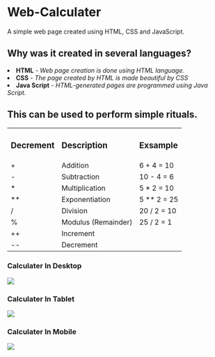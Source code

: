 # Web-Calculater
A simple web page created using HTML, CSS and JavaScript.

<h2>Why was it created in several languages?</h2>
<li><b>HTML</b> - <i>Web page creation is done using HTML language.</i></li>
<li><b>CSS</b> - <i>The page created by HTML is made beautiful by CSS</i></li>
<li><b>Java Script</b> - <i>HTML-generated pages are programmed using Java Script.</i></li>

<h2>This can be used to perform simple rituals.</h2>
<table>
  <tr>
    <td><h3>Decrement</h3></td>
    <td><h3>Description</h3></td>
    <td><h3>Exsample</h3></td>
  </tr>
  
  <tr>
    <td> + </td>
    <td>Addition</td>
    <td>6 + 4 = 10</td>
  </tr>
  
  <tr>
    <td>-</td>
    <td>Subtraction</td>
    <td>10 - 4 = 6</td>
  </tr>
  
  <tr>
    <td>*</td>
    <td>Multiplication</td>
    <td>5 * 2 = 10</td>
  </tr>
  
  <tr>
    <td>**</td>
    <td>Exponentiation</td>
    <td>5 ** 2 = 25</td>
  </tr>

  <tr>
    <td>/</td>
    <td>Division</td>
    <td>20 / 2 = 10</td>
  </tr>
  
  <tr>
    <td>%</td>
    <td>Modulus (Remainder)</td>
    <td>25 / 2 = 1</td>
  </tr>
  
  <tr>
    <td>++</td>
    <td>Increment</td>
    <td></td>
  </tr>
  
  <tr>
    <td>--</td>
    <td>Decrement</td>
    <td></td>
  </tr>
</table>

<h3>Calculater In Desktop</h3>
  <img src="git-img/ ">
  
<h3>Calculater In Tablet</h3>
  <img src="git-img/ ">

<h3>Calculater In Mobile</h3>
  <img src="git-img/ ">

